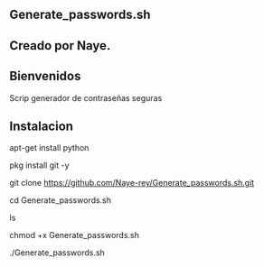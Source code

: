 ## Generate_passwords.sh
## Creado por Naye.
## Bienvenidos
Scrip generador de contraseñas seguras 
## Instalacion 

apt-get install python

pkg install git -y

git clone
https://github.com/Naye-rey/Generate_passwords.sh.git

cd Generate_passwords.sh

ls

chmod +x Generate_passwords.sh

./Generate_passwords.sh
